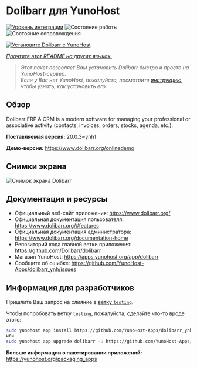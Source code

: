 <!--
Важно: этот README был автоматически сгенерирован <https://github.com/YunoHost/apps/tree/master/tools/readme_generator>
Он НЕ ДОЛЖЕН редактироваться вручную.
-->

# Dolibarr для YunoHost

[![Уровень интеграции](https://apps.yunohost.org/badge/integration/dolibarr)](https://ci-apps.yunohost.org/ci/apps/dolibarr/)
![Состояние работы](https://apps.yunohost.org/badge/state/dolibarr)
![Состояние сопровождения](https://apps.yunohost.org/badge/maintained/dolibarr)

[![Установите Dolibarr с YunoHost](https://install-app.yunohost.org/install-with-yunohost.svg)](https://install-app.yunohost.org/?app=dolibarr)

*[Прочтите этот README на других языках.](./ALL_README.md)*

> *Этот пакет позволяет Вам установить Dolibarr быстро и просто на YunoHost-сервер.*  
> *Если у Вас нет YunoHost, пожалуйста, посмотрите [инструкцию](https://yunohost.org/install), чтобы узнать, как установить его.*

## Обзор

Dolibarr ERP & CRM is a modern software for managing your professional or associative activity (contacts, invoices, orders, stocks, agenda, etc.).

**Поставляемая версия:** 20.0.3~ynh1

**Демо-версия:** <https://www.dolibarr.org/onlinedemo>

## Снимки экрана

![Снимок экрана Dolibarr](./doc/screenshots/screenshot.jpg)

## Документация и ресурсы

- Официальный веб-сайт приложения: <https://www.dolibarr.org/>
- Официальная документация пользователя: <https://www.dolibarr.org/#features>
- Официальная документация администратора: <https://www.dolibarr.org/documentation-home>
- Репозиторий кода главной ветки приложения: <https://github.com/Dolibarr/dolibarr>
- Магазин YunoHost: <https://apps.yunohost.org/app/dolibarr>
- Сообщите об ошибке: <https://github.com/YunoHost-Apps/dolibarr_ynh/issues>

## Информация для разработчиков

Пришлите Ваш запрос на слияние в [ветку `testing`](https://github.com/YunoHost-Apps/dolibarr_ynh/tree/testing).

Чтобы попробовать ветку `testing`, пожалуйста, сделайте что-то вроде этого:

```bash
sudo yunohost app install https://github.com/YunoHost-Apps/dolibarr_ynh/tree/testing --debug
или
sudo yunohost app upgrade dolibarr -u https://github.com/YunoHost-Apps/dolibarr_ynh/tree/testing --debug
```

**Больше информации о пакетировании приложений:** <https://yunohost.org/packaging_apps>
